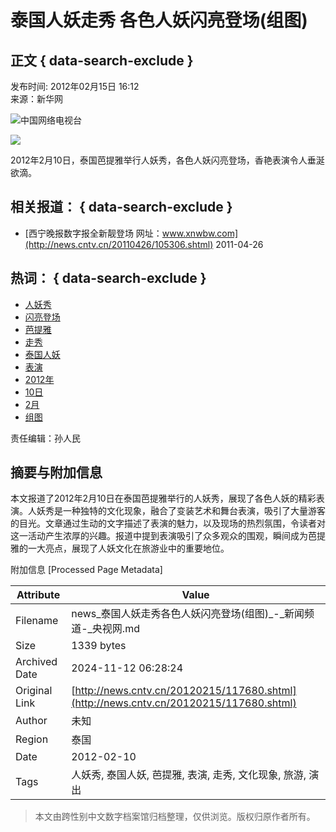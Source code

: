 # 泰国人妖走秀 各色人妖闪亮登场(组图)

## 正文 { data-search-exclude }


发布时间: 2012年02月15日 16:12  
来源：新华网  

![中国网络电视台](http://p2.img.cctvpic.com/special/netvs/20100716/images/logo20131113.jpg)

![](http://www.people.com.cn/mediafile/pic/20120213/1/7579198725500022433.jpg)

2012年2月10日，泰国芭提雅举行人妖秀，各色人妖闪亮登场，香艳表演令人垂涎欲滴。

## 相关报道： { data-search-exclude }
- [西宁晚报数字报全新靓登场 网址：www.xnwbw.com](http://news.cntv.cn/20110426/105306.shtml) 2011-04-26

## 热词： { data-search-exclude }
- [人妖秀](http://so.cntv.cn/search.php?qtext=人妖秀&sid=0000&pid=0000)
- [闪亮登场](http://so.cntv.cn/search.php?qtext=闪亮登场&sid=0000&pid=0000)
- [芭提雅](http://so.cntv.cn/search.php?qtext=芭提雅&sid=0000&pid=0000)
- [走秀](http://so.cntv.cn/search.php?qtext=走秀&sid=0000&pid=0000)
- [泰国人妖](http://so.cntv.cn/search.php?qtext=泰国人妖&sid=0000&pid=0000)
- [表演](http://so.cntv.cn/search.php?qtext=表演&sid=0000&pid=0000)
- [2012年](http://so.cntv.cn/search.php?qtext=2012年&sid=0000&pid=0000)
- [10日](http://so.cntv.cn/search.php?qtext=10日&sid=0000&pid=0000)
- [2月](http://so.cntv.cn/search.php?qtext=2月&sid=0000&pid=0000)
- [组图](http://so.cntv.cn/search.php?qtext=组图&sid=0000&pid=0000)

责任编辑：孙人民

## 摘要与附加信息

<!-- tcd_abstract -->
本文报道了2012年2月10日在泰国芭提雅举行的人妖秀，展现了各色人妖的精彩表演。人妖秀是一种独特的文化现象，融合了变装艺术和舞台表演，吸引了大量游客的目光。文章通过生动的文字描述了表演的魅力，以及现场的热烈氛围，令读者对这一活动产生浓厚的兴趣。报道中提到表演吸引了众多观众的围观，瞬间成为芭提雅的一大亮点，展现了人妖文化在旅游业中的重要地位。
<!-- tcd_abstract_end -->

附加信息 [Processed Page Metadata]

| Attribute       | Value                                  |
|-----------------|----------------------------------------|
| Filename        | news_泰国人妖走秀各色人妖闪亮登场(组图)_-_新闻频道-_央视网.md                             |
| Size            | 1339 bytes                           |
| Archived Date   | 2024-11-12 06:28:24                             |
| Original Link   | [http://news.cntv.cn/20120215/117680.shtml](http://news.cntv.cn/20120215/117680.shtml)                       |
| Author          | 未知                               |
| Region          | 泰国                               |
| Date            | 2012-02-10                                 |
| Tags            | 人妖秀, 泰国人妖, 芭提雅, 表演, 走秀, 文化现象, 旅游, 演出                                 |
>
> 本文由跨性别中文数字档案馆归档整理，仅供浏览。版权归原作者所有。
>